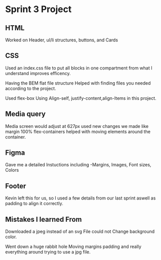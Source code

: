 # Sprint 3 Project

## HTML

Worked on Header, ul/li structures, buttons, and Cards

## CSS

Used an index.css file to put all blocks in one compartment from what I understand improves efficency.

Having the BEM flat file structure Helped with finding files you needed according to the project.

Used flex-box
Using Align-self, justify-content,align-Items in this project.

## Media query

Media screen would adjust at 627px
used new changes we made like margin 100%
flex-containers helped with moving elements around the container.

## Figma

Gave me a detailed Instuctions including
-Margins, Images, Font sizes, Colors

## Footer

Kevin left this for us, so I used a few details from our last sprint aswell as padding to align it correctly.

## Mistakes I learned From

Downloaded a jpeg instead of an svg File
could not Change background color.

Went down a huge rabbit hole Moving margins padding and really everything around trying to use a jpg file.
